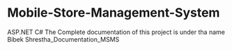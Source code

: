 # Mobile-Store-Management-System
ASP.NET C#
The Complete documentation of this project is under tha name Bibek Shrestha_Documentation_MSMS
